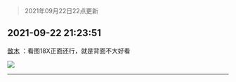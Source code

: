 > 2021年09月22日22点更新
<link rel="stylesheet" href="https://cdn.jsdelivr.net/gh/taotie6/sampleJSON@main/css/photo_show.css">
<meta name="referrer" content="no-referrer" />


 ## 2021-09-22 21:23:51 

 [㪚木](https://www.coolapk.com/feed/30185659?shareKey=Y2NmNmE2OTE1ZGZiNjE0YjM2NTk~) ：看图18X正面还行，就是背面不大好看 

<div class="album">
<img class="img-item" src="http://image.coolapk.com/feed/2020/0606/14/1081091_629934c8_5639_0661@560x314.gif" />
</div>

 ------- 

